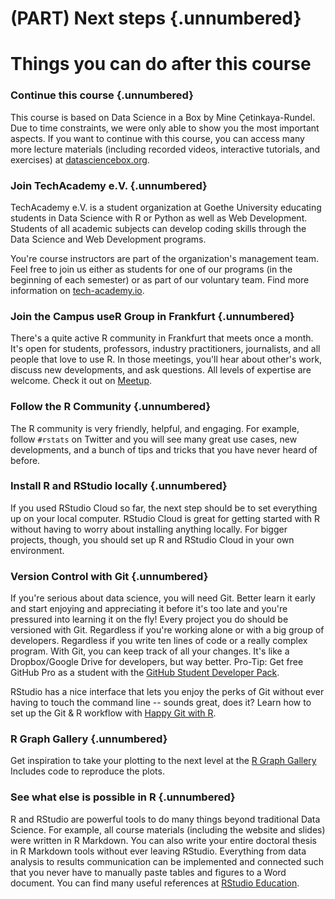 # (PART) Next steps {.unnumbered}

# Things you can do after this course

### Continue this course {.unnumbered}

This course is based on Data Science in a Box by Mine Çetinkaya-Rundel.
Due to time constraints, we were only able to show you the most important aspects.
If you want to continue with this course, you can access many more lecture materials (including recorded videos, interactive tutorials, and exercises) at [datasciencebox.org](https://datasciencebox.org/).

### Join TechAcademy e.V. {.unnumbered}

TechAcademy e.V.
is a student organization at Goethe University educating students in Data Science with R or Python as well as Web Development.
Students of all academic subjects can develop coding skills through the Data Science and Web Development programs.

You're course instructors are part of the organization's management team.
Feel free to join us either as students for one of our programs (in the beginning of each semester) or as part of our voluntary team.
Find more information on [tech-academy.io](https://tech-academy.io/).

### Join the Campus useR Group in Frankfurt {.unnumbered}

There's a quite active R community in Frankfurt that meets once a month.
It's open for students, professors, industry practitioners, journalists, and all people that love to use R.
In those meetings, you'll hear about other's work, discuss new developments, and ask questions.
All levels of expertise are welcome.
Check it out on [Meetup](https://www.meetup.com/r-frankfurt/).

### Follow the R Community {.unnumbered}

The R community is very friendly, helpful, and engaging.
For example, follow `#rstats` on Twitter and you will see many great use cases, new developments, and a bunch of tips and tricks that you have never heard of before.

### Install R and RStudio locally {.unnumbered}

If you used RStudio Cloud so far, the next step should be to set everything up on your local computer.
RStudio Cloud is great for getting started with R without having to worry about installing anything locally.
For bigger projects, though, you should set up R and RStudio Cloud in your own environment.

### Version Control with Git {.unnumbered}

If you're serious about data science, you will need Git.
Better learn it early and start enjoying and appreciating it before it's too late and you're pressured into learning it on the fly!
Every project you do should be versioned with Git.
Regardless if you're working alone or with a big group of developers.
Regardless if you write ten lines of code or a really complex program.
With Git, you can keep track of all your changes.
It's like a Dropbox/Google Drive for developers, but way better.
Pro-Tip: Get free GitHub Pro as a student with the [GitHub Student Developer Pack](https://education.github.com/pack).

RStudio has a nice interface that lets you enjoy the perks of Git without ever having to touch the command line -- sounds great, does it?
Learn how to set up the Git & R workflow with [Happy Git with R](https://happygitwithr.com/).

### R Graph Gallery {.unnumbered}

Get inspiration to take your plotting to the next level at the [R Graph Gallery](https://www.r-graph-gallery.com/) Includes code to reproduce the plots.

### See what else is possible in R {.unnumbered}

R and RStudio are powerful tools to do many things beyond traditional Data Science.
For example, all course materials (including the website and slides) were written in R Markdown.
You can also write your entire doctoral thesis in R Markdown tools without ever leaving RStudio.
Everything from data analysis to results communication can be implemented and connected such that you never have to manually paste tables and figures to a Word document.
You can find many useful references at [RStudio Education](https://education.rstudio.com/).
